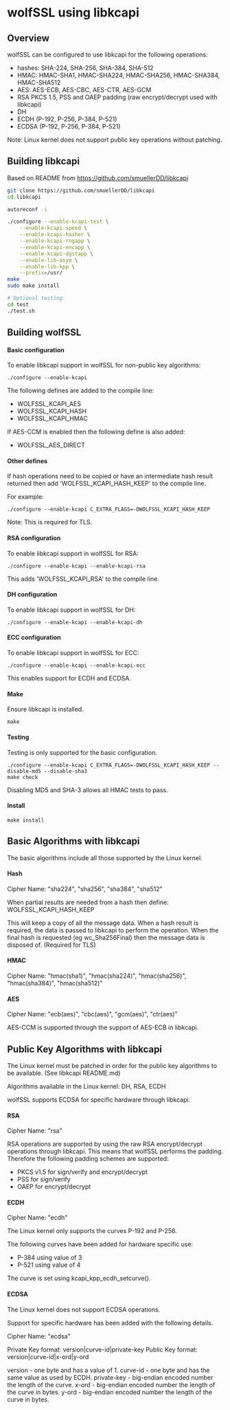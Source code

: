 

wolfSSL using libkcapi
======================

## Overview

wolfSSL can be configured to use libkcapi for the following operations:
* hashes: SHA-224, SHA-256, SHA-384, SHA-512
* HMAC: HMAC-SHA1, HMAC-SHA224, HMAC-SHA256, HMAC-SHA384, HMAC-SHA512
* AES: AES-ECB, AES-CBC, AES-CTR, AES-GCM
* RSA PKCS 1.5, PSS and OAEP padding (raw encrypt/decrypt used with libkcapi)
* DH
* ECDH (P-192, P-256, P-384, P-521)
* ECDSA (P-192, P-256, P-384, P-521)

Note: Linux kernel does not support public key operations without patching.


## Building libkcapi

Based on README from https://github.com/smuellerDD/libkcapi

```sh
git clone https://github.com/smuellerDD/libkcapi
cd libkcapi

autoreconf -i

./configure	--enable-kcapi-test \
    --enable-kcapi-speed \
    --enable-kcapi-hasher \
    --enable-kcapi-rngapp \
    --enable-kcapi-encapp \
    --enable-kcapi-dgstapp \
    --enable-lib-asym \
    --enable-lib-kpp \
    --prefix=/usr/
make
sudo make install

# Optional testing
cd test
./test.sh
```

## Building wolfSSL

#### Basic configuration

To enable libkcapi support in wolfSSL for non-public key algorithms:

```
./configure --enable-kcapi
```

The following defines are added to the compile line:
 - WOLFSSL_KCAPI_AES
 - WOLFSSL_KCAPI_HASH
 - WOLFSSL_KCAPI_HMAC

If AES-CCM is enabled then the following define is also added:
 - WOLFSSL_AES_DIRECT


#### Other defines

If hash operations need to be copied or have an intermediate hash result
returned then add 'WOLFSSL_KCAPI_HASH_KEEP' to the compile line.

For example:

```
./configure --enable-kcapi C_EXTRA_FLAGS=-DWOLFSSL_KCAPI_HASH_KEEP
```

Note: This is required for TLS.


#### RSA configuration

To enable libkcapi support in wolfSSL for RSA:

```
./configure --enable-kcapi --enable-kcapi-rsa
```

This adds 'WOLFSSL_KCAPI_RSA' to the compile line.

#### DH configuration

To enable libkcapi support in wolfSSL for DH:

```
./configure --enable-kcapi --enable-kcapi-dh
```

#### ECC configuration

To enable libkcapi support in wolfSSL for ECC:

```
./configure --enable-kcapi --enable-kcapi-ecc
```

This enables support for ECDH and ECDSA.

#### Make

Ensure libkcapi is installed.

```
make
```


#### Testing

Testing is only supported for the basic configuration.

```
./configure --enable-kcapi C_EXTRA_FLAGS=-DWOLFSSL_KCAPI_HASH_KEEP --disable-md5 --disable-sha3
make check
```

Disabling MD5 and SHA-3 allows all HMAC tests to pass.


#### Install

```
make install
```


## Basic Algorithms with libkcapi

The basic algorithms include all those supported by the Linux kernel.

#### Hash

Cipher Name: "sha224", "sha256", "sha384", "sha512"

When partial results are needed from a hash then define: WOLFSSL_KCAPI_HASH_KEEP

This will keep a copy of all the message data. When a hash result is required,
the data is passed to libkcapi to perform the operation. When the final hash is
requested (eg wc_Sha256Final) then the message data is disposed of. (Required for TLS)

#### HMAC

Cipher Name: "hmac(sha1)", "hmac(sha224)", "hmac(sha256)", "hmac(sha384)", "hmac(sha512)"

#### AES

Cipher Name: "ecb(aes)", "cbc(aes)", "gcm(aes)", "ctr(aes)"

AES-CCM is supported through the support of AES-ECB in libkcapi.


## Public Key Algorithms with libkcapi

The Linux kernel must be patched in order for the public key algorithms to be
available. (See libkcapi README.md)

Algorithms available in the Linux kernel: DH, RSA, ECDH

wolfSSL supports ECDSA for specific hardware through libkcapi.

#### RSA

Cipher Name: "rsa"

RSA operations are supported by using the raw RSA encrypt/decrypt operations
through libkcapi.
This means that wolfSSL performs the padding. Therefore the following padding schemes are supported:
* PKCS v1.5 for sign/verify and encrypt/decrypt
* PSS for sign/verify
* OAEP for encrypt/decrypt

#### ECDH

Cipher Name: "ecdh"

The Linux kernel only supports the curves P-192 and P-256.

The following curves have been added for hardware specific use:
* P-384 using value of 3
* P-521 using value of 4

The curve is set using kcapi_kpp_ecdh_setcurve().

#### ECDSA

The Linux kernel does not support ECDSA operations.

Support for specific hardware has been added with the following details.

Cipher Name: "ecdsa"

Private Key format: version|curve-id|private-key
Public Key format: version|curve-id|x-ord|y-ord

version - one byte and has a value of 1.
curve-id - one byte and has the same value as used by ECDH.
private-key - big-endian encoded number the length of the curve.
x-ord - big-endian encoded number the length of the curve in bytes.
y-ord - big-endian encoded number the length of the curve in bytes.
